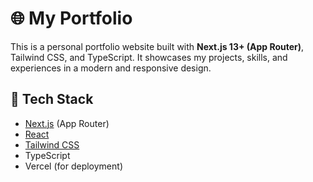 # 🌐 My Portfolio

This is a personal portfolio website built with **Next.js 13+ (App Router)**, Tailwind CSS, and TypeScript. It showcases my projects, skills, and experiences in a modern and responsive design.

## 🚀 Tech Stack

- [Next.js](https://nextjs.org/) (App Router)
- [React](https://reactjs.org/)
- [Tailwind CSS](https://tailwindcss.com/)
- TypeScript
- Vercel (for deployment)


